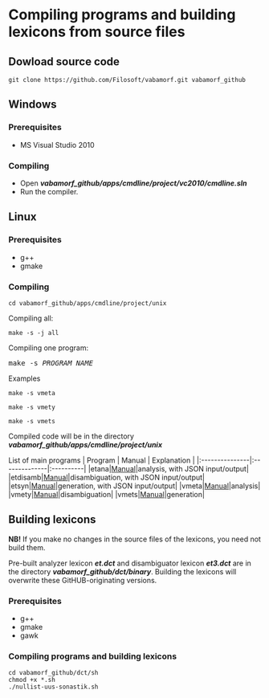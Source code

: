 # Compiling programs and building lexicons from source files

## Dowload source code

```cmdline
git clone https://github.com/Filosoft/vabamorf.git vabamorf_github
```

## Windows

### Prerequisites

* MS Visual Studio 2010

### Compiling

* Open **_vabamorf_github/apps/cmdline/project/vc2010/cmdline.sln_**
* Run the compiler.

## Linux

### Prerequisites

* g++
* gmake

### Compiling

```cmdline
cd vabamorf_github/apps/cmdline/project/unix
```
Compiling all:

```cmdline
make -s -j all
```

Compiling one program:

<pre>
make -s <i>PROGRAM_NAME</i>
</pre>

Examples

```cmdline
make -s vmeta
```

```cmdline
make -s vmety
```

```cmdline
make -s vmets
```

Compiled code will be in the directory  **_vabamorf_github/apps/cmdline/project/unix_**

List of main programs
| Program | Manual | Explanation |
|:---------------|:--------------|:----------|
|etana|[Manual](https://github.com/Filosoft/vabamorf/blob/master/apps/cmdline/etana/readme.txt)|analysis, with JSON input/output|
|etdisamb|[Manual](https://github.com/Filosoft/vabamorf/blob/master/apps/cmdline/etdisamb/readme.txt)|disambiguation, with JSON input/output|
|etsyn|[Manual](https://github.com/Filosoft/vabamorf/blob/master/apps/cmdline/etsyn/readme.txt)|generation, with JSON input/output|
|vmeta|[Manual](https://github.com/Filosoft/vabamorf/blob/master/apps/cmdline/vmeta/README.md)|analysis|
|vmety|[Manual](https://github.com/Filosoft/vabamorf/blob/master/apps/cmdline/vmety/README.md)|disambiguation|
|vmets|[Manual](https://github.com/Filosoft/vabamorf/blob/master/apps/cmdline/vmets/README.md)|generation|

## Building lexicons

**NB!** If you make no changes in the source files of the lexicons, you need not build them.

Pre-built analyzer lexicon **_et.dct_** and
disambiguator lexicon **_et3.dct_** are in the directory **_vabamorf_github/dct/binary_**. Building the lexicons will overwrite these GitHUB-originating versions.

### Prerequisites

* g++
* gmake
* gawk

### Compiling programs and building lexicons

```cmdline
cd vabamorf_github/dct/sh
chmod +x *.sh
./nullist-uus-sonastik.sh
```




